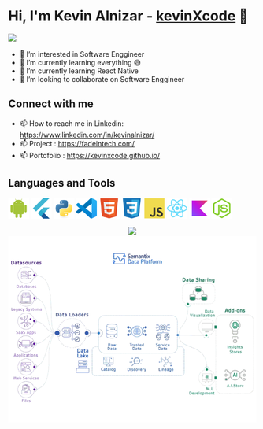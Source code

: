 # Hi, I'm Kevin Alnizar - [kevinXcode](https://kevinxcode.github.io/) 👋
![](https://komarev.com/ghpvc/?username=kevinxcode&color=blue&style=for-the-badge)
- 👀 I’m interested in Software Enggineer 
- 🌱 I’m currently learning everything 😅
- 🌱 I’m currently learning React Native
- 💞️ I’m looking to collaborate on Software Enggineer

## Connect with me
- 📫 How to reach me in Linkedin: https://www.linkedin.com/in/kevinalnizar/ 
- 📫 Project : https://fadeintech.com/
- 📫 Portofolio : https://kevinxcode.github.io/

## Languages and Tools
<p>
<img src="https://raw.githubusercontent.com/devicons/devicon/master/icons/android/android-plain.svg" alt="Android Logo" width="42px">
<img src="https://raw.githubusercontent.com/devicons/devicon/master/icons/flutter/flutter-original.svg" alt="Android Logo" width="42px">
<img src="https://raw.githubusercontent.com/devicons/devicon/master/icons/python/python-original.svg" alt="Android Logo" width="42px">
<img src="https://raw.githubusercontent.com/devicons/devicon/master/icons/vscode/vscode-original.svg" alt="html5 Logo" width="42px">
<img src="https://raw.githubusercontent.com/devicons/devicon/master/icons/html5/html5-original.svg" alt="css 3 Logo" width="42px">
<img src="https://raw.githubusercontent.com/devicons/devicon/master/icons/css3/css3-original.svg" alt="java script Logo" width="42px">
<img src="https://raw.githubusercontent.com/devicons/devicon/master/icons/javascript/javascript-original.svg" alt="React Logo" width="42px">
<img src="https://raw.githubusercontent.com/devicons/devicon/master/icons/react/react-original.svg" alt="Kotlin Logo" width="42px">
<img src="https://raw.githubusercontent.com/devicons/devicon/master/icons/kotlin/kotlin-original.svg" alt="Node js Logo" width="42px">
<img src="https://raw.githubusercontent.com/devicons/devicon/master/icons/nodejs/nodejs-original.svg" alt="Android Logo" width="42px">
</p>

<center>
<img src="https://media0.giphy.com/media/qgQUggAC3Pfv687qPC/giphy.gif?cid=ecf05e470wiivnekxhe647ezupmu99zoyuqkf65pj6dx2oxz&rid=giphy.gif&ct=g">
<img src="1672280337624.gif">
</center>

<!---
kevinxcode/kevinxcode is a ✨ special ✨ repository because its `README.md` (this file) appears on your GitHub profile.
You can click the Preview link to take a look at your changes.
--->
